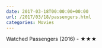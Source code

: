```yaml
---
date: 2017-03-18T00:00:00+00:00
url: /2017/03/18/passengers.html
categories: Movies
---
```

Watched Passengers (2016) - ★★★




